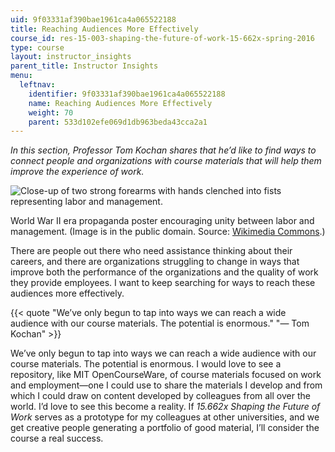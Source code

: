 ```yaml
---
uid: 9f03331af390bae1961ca4a065522188
title: Reaching Audiences More Effectively
course_id: res-15-003-shaping-the-future-of-work-15-662x-spring-2016
type: course
layout: instructor_insights
parent_title: Instructor Insights
menu:
  leftnav:
    identifier: 9f03331af390bae1961ca4a065522188
    name: Reaching Audiences More Effectively
    weight: 70
    parent: 533d102efe069d1db963beda43cca2a1
---
```


_In this section, Professor Tom Kochan shares that he’d like to find ways to connect people and organizations with course materials that will help them improve the experience of work._

![Close-up of two strong forearms with hands clenched into fists representing labor and management.](https://open-learning-course-data-production.s3.amazonaws.com/res-15-003-shaping-the-future-of-work-15-662x-spring-2016/19e49b7934543b0e80862549ebf2c3da_RES.15-003_together.jpg)

World War II era propaganda poster encouraging unity between labor and management. (Image is in the public domain. Source: [Wikimedia Commons](https://commons.wikimedia.org/wiki/File:TOGETHER_WE_CAN_DO_IT_-_KEEP_%60EM_FIRING_-_NARA_-_515856.jpg).)

There are people out there who need assistance thinking about their careers, and there are organizations struggling to change in ways that improve both the performance of the organizations and the quality of work they provide employees. I want to keep searching for ways to reach these audiences more effectively.

{{< quote "We’ve only begun to tap into ways we can reach a wide audience with our course materials. The potential is enormous." "— Tom Kochan" >}}

We’ve only begun to tap into ways we can reach a wide audience with our course materials. The potential is enormous. I would love to see a repository, like MIT OpenCourseWare, of course materials focused on work and employment—one I could use to share the materials I develop and from which I could draw on content developed by colleagues from all over the world. I’d love to see this become a reality. If _15.662x Shaping the Future of Work_ serves as a prototype for my colleagues at other universities, and we get creative people generating a portfolio of good material, I’ll consider the course a real success.
